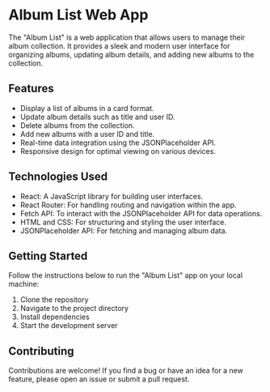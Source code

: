 # Album List Web App

The "Album List" is a web application that allows users to manage their album collection. It provides a sleek and modern user interface for organizing albums, updating album details, and adding new albums to the collection.

## Features

- Display a list of albums in a card format.
- Update album details such as title and user ID.
- Delete albums from the collection.
- Add new albums with a user ID and title.
- Real-time data integration using the JSONPlaceholder API.
- Responsive design for optimal viewing on various devices.

## Technologies Used

- React: A JavaScript library for building user interfaces.
- React Router: For handling routing and navigation within the app.
- Fetch API: To interact with the JSONPlaceholder API for data operations.
- HTML and CSS: For structuring and styling the user interface.
- JSONPlaceholder API: For fetching and managing album data.

## Getting Started

Follow the instructions below to run the "Album List" app on your local machine:

   1. Clone the repository
   2. Navigate to the project directory
   3. Install dependencies
   4. Start the development server

## Contributing

Contributions are welcome! If you find a bug or have an idea for a new feature, please open an issue or submit a pull request.
